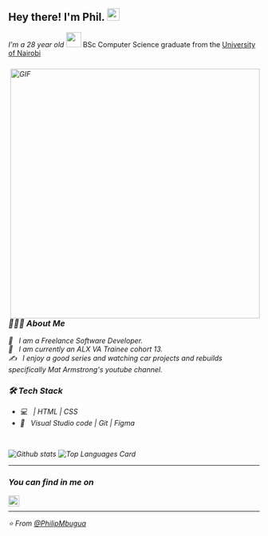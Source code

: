 <h2> Hey there! I'm Phil. <img src="https://github.com/souvikguria98/souvikguria98/blob/master/Hi.gif" width="25"></h2>

<p><em>
I'm a 28 year old <img src="https://media.giphy.com/media/WUlplcMpOCEmTGBtBW/giphy.gif" width="30"> </em> BSc Computer Science graduate from the <a href="https://www.uonbi.ac.ke/">University of Nairobi</a> 
</p>

<p><em></p>

<img align="right" alt="GIF" src="https://media.giphy.com/media/13HgwGsXF0aiGY/giphy.gif" width="500"/>

<h3> 👨🏻‍💻 About Me </h3>

💼 &nbsp; I am a Freelance Software Developer. </br>
💼 &nbsp; I am currently an ALX VA Trainee cohort 13. </br>
✍️ &nbsp; I enjoy a good series and watching car projects and rebuilds specifically Mat Armstrong's youtube channel.

<h3>🛠 Tech Stack</h3>

- 💻 &nbsp; | HTML | CSS 
- 🔧 &nbsp; Visual Studio code | Git | Figma

<br>

![Github stats](https://github-readme-stats.vercel.app/api?username=PhilipMbugua&show_icons=true&theme=merko&hide=["contribs","issues"])
![Top Languages Card](https://github-readme-stats.vercel.app/api/top-langs/?username=PhilipMbugua&layout=compact)

---

### You can find in me on 
[<img align="left" alt="philipmbugua | LinkedIn" width="22px" src="https://cdn.jsdelivr.net/npm/simple-icons@v3/icons/linkedin.svg" />][linkedin]


[linkedin]: https://www.linkedin.com/in/philipmbugua/

<br>

---

⭐️ From [@PhilipMbugua](https://github.com/PhilipMbugua)
